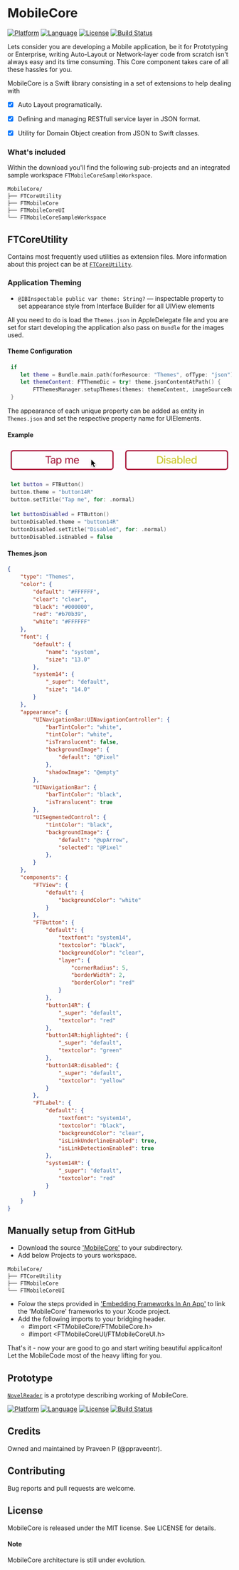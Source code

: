# MobileCore

[![Platform](http://img.shields.io/badge/platform-ios-blue.svg?style=flat)](https://developer.apple.com/iphone/index.action)
[![Language](http://img.shields.io/badge/language-swift-brightgreen.svg?style=flat)](https://developer.apple.com/swift)
[![License](http://img.shields.io/badge/license-MIT-lightgrey.svg?style=flat)](http://mit-license.org)
[![Build Status](https://travis-ci.org/ppraveentr/MobileCore.svg?branch=master)](https://travis-ci.org/ppraveentr/MobileCore)

Lets consider you are developing a Mobile application, be it for Prototyping or Enterprise, writing Auto-Layout or Network-layer code from scratch isn't always easy and its time consuming. This Core component takes care of all these hassles for you.

MobileCore is a Swift library consisting in a set of extensions to help dealing with 
- [x] Auto Layout programatically. 
- [x] Defining and managing RESTfull service layer in JSON format.
- [x] Utility for Domain Object creation from JSON to Swift classes.


### What's included

Within the download you'll find the following sub-projects and an integrated sample workspace `FTMobileCoreSampleWorkspace`.

```
MobileCore/
├── FTCoreUtility
├── FTMobileCore
├── FTMobileCoreUI
└── FTMobileCoreSampleWorkspace
```

## FTCoreUtility

Contains most frequently used utilities as extension files. 
More information about this project can be at [`FTCoreUtility`]().

### Application Theming

* `@IBInspectable public var theme: String?` — inspectable property to set appearance style from Interface Builder for all UIView elements

All you need to do is load the `Themes.json` in AppleDelegate file and you are set for start developing the application also pass on `Bundle` for the images used.

#### Theme Configuration
```swift
 if
    let theme = Bundle.main.path(forResource: "Themes", ofType: "json"),
    let themeContent: FTThemeDic = try! theme.jsonContentAtPath() {
        FTThemesManager.setupThemes(themes: themeContent, imageSourceBundle: [Bundle(for: AppDelegate.self)])
 }
```
The appearance of each unique property can be added as entity in `Themes.json` and set the respective property name for UIElements. 

#### Example
![Button theme](https://github.com/ppraveentr/Gif-images/blob/master/MobileCore-Button-Tap.gif)
```swift
 let button = FTButton()
 button.theme = "button14R"
 button.setTitle("Tap me", for: .normal)
        
 let buttonDisabled = FTButton()
 buttonDisabled.theme = "button14R"
 buttonDisabled.setTitle("Disabled", for: .normal)
 buttonDisabled.isEnabled = false
```

#### Themes.json
```json
{
    "type": "Themes",
    "color": {
        "default": "#FFFFFF",
        "clear": "clear",
        "black": "#000000",
        "red": "#b70b39",
        "white": "#FFFFFF"
    },
    "font": {
        "default": {
            "name": "system",
            "size": "13.0"
        },
        "system14": {
            "_super": "default",
            "size": "14.0"
        }
    },
    "appearance": {
        "UINavigationBar:UINavigationController": {
            "barTintColor": "white",
            "tintColor": "white",
            "isTranslucent": false,
            "backgroundImage": {
                "default": "@Pixel"
            },
            "shadowImage": "@empty"
        },
        "UINavigationBar": {
            "barTintColor": "black",
            "isTranslucent": true
        },
        "UISegmentedControl": {
            "tintColor": "black",
            "backgroundImage": {
                "default": "@upArrow",
                "selected": "@Pixel"
            },
        }
    },
    "components": {
        "FTView": {
            "default": {
                "backgroundColor": "white"
            }
        },
        "FTButton": {
            "default": {
                "textfont": "system14",
                "textcolor": "black",
                "backgroundColor": "clear",
                "layer": {
                    "cornerRadius": 5,
                    "borderWidth": 2,
                    "borderColor": "red"
                }
            },
            "button14R": {
                "_super": "default",
                "textcolor": "red"
            },
            "button14R:highlighted": {
                "_super": "default",
                "textcolor": "green"
            },
            "button14R:disabled": {
                "_super": "default",
                "textcolor": "yellow"
            }
        },
        "FTLabel": {
            "default": {
                "textfont": "system14",
                "textcolor": "black",
                "backgroundColor": "clear",
                "isLinkUnderlineEnabled": true,
                "isLinkDetectionEnabled": true
            },
            "system14R": {
                "_super": "default",
                "textcolor": "red"
            }
        }
    }
}
```


## Manually setup from GitHub

- Download the source ['MobileCore'](https://github.com/ppraveentr/MobileCore.git) to your subdirectory.
- Add below Projects to yours workspace.
```
MobileCore/
├── FTCoreUtility
├── FTMobileCore
└── FTMobileCoreUI
```
- Folow the steps provided in ['Embedding Frameworks In An App'](https://developer.apple.com/library/content/technotes/tn2435/_index.html) to link the 'MobileCore' frameworks to your Xcode project.
- Add the following imports to your bridging header.
	- #import <FTMobileCore/FTMobileCore.h>
	- #import <FTMobileCoreUI/FTMobileCoreUI.h>

That's it - now your are good to go and start writing beautiful applicaiton! Let the MobileCode most of the heavy lifting for you.


## Prototype
[`NovelReader`](https://github.com/ppraveentr/Concepts/tree/master/NovelReader) is a prototype describing working of MobileCore.

[![Platform](http://img.shields.io/badge/platform-ios-blue.svg?style=flat)](https://developer.apple.com/iphone/index.action)
[![Language](http://img.shields.io/badge/language-swift-brightgreen.svg?style=flat)](https://developer.apple.com/swift)
[![License](http://img.shields.io/badge/license-MIT-lightgrey.svg?style=flat)](http://mit-license.org)
[![Build Status](https://travis-ci.org/ppraveentr/Concepts.svg?branch=master)](https://travis-ci.org/ppraveentr/Concepts)


## Credits

Owned and maintained by Praveen P (@ppraveentr).

## Contributing

Bug reports and pull requests are welcome.

## License

MobileCore is released under the MIT license. See LICENSE for details.

#### Note
MobileCore architecture is still under evolution.

